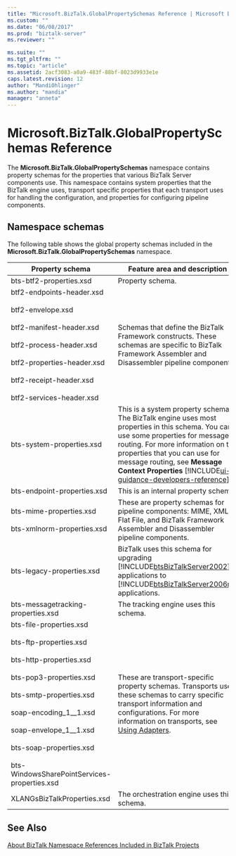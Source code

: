 ```yaml
---
title: "Microsoft.BizTalk.GlobalPropertySchemas Reference | Microsoft Docs"
ms.custom: ""
ms.date: "06/08/2017"
ms.prod: "biztalk-server"
ms.reviewer: ""

ms.suite: ""
ms.tgt_pltfrm: ""
ms.topic: "article"
ms.assetid: 2acf3083-a0a9-483f-88bf-8023d9933e1e
caps.latest.revision: 12
author: "MandiOhlinger"
ms.author: "mandia"
manager: "anneta"
---
```

# Microsoft.BizTalk.GlobalPropertySchemas Reference
The **Microsoft.BizTalk.GlobalPropertySchemas** namespace contains property schemas for the properties that various BizTalk Server components use. This namespace contains system properties that the BizTalk engine uses, transport specific properties that each transport uses for handling the configuration, and properties for configuring pipeline components.  

## Namespace schemas  

 The following table shows the global property schemas included in the **Microsoft.BizTalk.GlobalPropertySchemas** namespace.  
  
|Property schema|Feature area and description|  
|---------------------|----------------------------------|  
|bts-btf2-properties.xsd|Property schema.|  
|btf2-endpoints-header.xsd<br /><br /> btf2-envelope.xsd<br /><br /> btf2-manifest-header.xsd<br /><br /> btf2-process-header.xsd<br /><br /> btf2-properties-header.xsd<br /><br /> btf2-receipt-header.xsd<br /><br /> btf2-services-header.xsd|Schemas that define the BizTalk Framework constructs. These schemas are specific to BizTalk Framework Assembler and Disassembler pipeline components.|  
|bts-system-properties.xsd|This is a system property schema. The BizTalk engine uses most properties in this schema. You can use some properties for message routing. For more information on the properties that you can use for message routing, see **Message Context Properties** [!INCLUDE[ui-guidance-developers-reference](../includes/ui-guidance-developers-reference.md)].|  
|bts-endpoint-properties.xsd|This is an internal property schema.|  
|bts-mime-properties.xsd<br /><br /> bts-xmlnorm-properties.xsd|These are property schemas for pipeline components: MIME, XML, Flat File, and BizTalk Framework Assembler and Disassembler pipeline components.|  
|bts-legacy-properties.xsd|BizTalk uses this schema for upgrading [!INCLUDE[btsBizTalkServer2002](../includes/btsbiztalkserver2002-md.md)] applications to [!INCLUDE[btsBizTalkServer2006r3](../includes/btsbiztalkserver2006r3-md.md)] applications.|  
|bts-messagetracking-properties.xsd|The tracking engine uses this schema.|  
|bts-file-properties.xsd<br /><br /> bts-ftp-properties.xsd<br /><br /> bts-http-properties.xsd<br /><br /> bts-pop3-properties.xsd<br /><br /> bts-smtp-properties.xsd<br /><br /> soap-encoding_1__1.xsd<br /><br /> soap-envelope_1__1.xsd<br /><br /> bts-soap-properties.xsd<br /><br /> bts-WindowsSharePointServices-properties.xsd|These are transport-specific property schemas. Transports use these schemas to carry specific transport information and configurations. For more information on transports, see [Using Adapters](../core/using-adapters.md).|  
|XLANGsBizTalkProperties.xsd|The orchestration engine uses this schema.|  
  
## See Also  
 [About BizTalk Namespace References Included in BizTalk Projects](../core/about-biztalk-namespace-references-included-in-biztalk-projects.md)